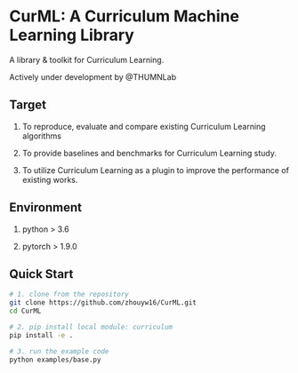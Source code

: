 # CurML: A Curriculum Machine Learning Library

A library & toolkit for Curriculum Learning.

Actively under development by @THUMNLab

## Target

1. To reproduce, evaluate and compare existing Curriculum Learning algorithms

2. To provide baselines and benchmarks for Curriculum Learning study.

3. To utilize Curriculum Learning as a plugin to improve the performance of existing works.

## Environment
1. python > 3.6

2. pytorch > 1.9.0

## Quick Start

``` bash
# 1. clone from the repository
git clone https://github.com/zhouyw16/CurML.git
cd CurML

# 2. pip install local module: curriculum
pip install -e .

# 3. run the example code
python examples/base.py
```